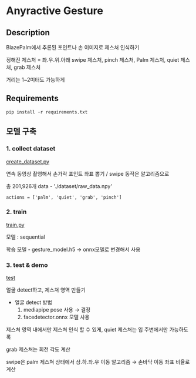 # Anyractive Gesture

## Description

BlazePalm에서 추론된 포인트나 손 이미지로 제스처 인식하기

정해진 제스처 = 좌.우.위.아래 swipe 제스처, pinch 제스처, Palm 제스처, quiet 제스처, grab 제스처 

거리는 1~2미터도 가능하게


## Requirements
```
pip install -r requirements.txt
```


## 모델 구축

### 1. collect dataset

   [create_dataset.py](https://github.com/mjw2705/Anyractive/blob/main/create_dataset.py)

   연속 동영상 촬영해서 손가락 포인트 좌표 뽑기 / swipe 동작은 알고리즘으로 
 
   총 201,926개 data - './dataset/raw_data.npy'  

   `actions = ['palm', 'quiet', 'grab', 'pinch']`

    
### 2. train
   
   [train.py](https://github.com/mjw2705/Anyractive/blob/main/train.ipynb)

   모델 : sequential

   학습 모델 - gesture_model.h5 → onnx모델로 변경해서 사용

  
### 3. test & demo
   
   [test](https://github.com/mjw2705/Anyractive/blob/main/test.py)

   얼굴 detect하고, 제스쳐 영역 만들기
   - 얼굴 detect 방법
       1. mediapipe pose 사용 → 결정
       2. facedetector.onnx 모델 사용
    
   제스쳐 영역 내에서만 제스쳐 인식 할 수 있게, quiet 제스쳐는 입 주변에서만 가능하도록 
   
   grab 제스쳐는 회전 각도 계산
   
   swipe은 palm 제스쳐 상태에서 상.하.좌.우 이동 알고리즘 → 손바닥 이동 좌표 비율로 계산
   
    
   
    
